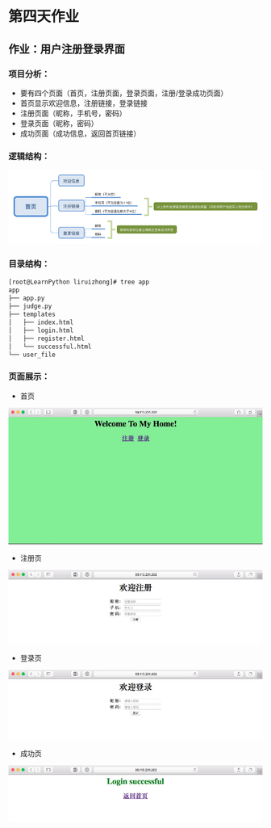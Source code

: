 # 第四天作业

## 作业：用户注册登录界面

### 项目分析：
* 要有四个页面（首页，注册页面，登录页面，注册/登录成功页面）
* 首页显示欢迎信息，注册链接，登录链接
* 注册页面（昵称，手机号，密码）
* 登录页面（昵称，密码）
* 成功页面（成功信息，返回首页链接）

### 逻辑结构：
![简图](./image/xmind.png)

### 目录结构：
```
[root@LearnPython liruizhong]# tree app
app
├── app.py
├── judge.py
├── templates
│   ├── index.html
│   ├── login.html
│   ├── register.html
│   └── successful.html
└── user_file
```
### 页面展示：
* 首页

![首页](./image/index.png)

* 注册页

![注册页](./image/register.png)

* 登录页

![登录页](./image/login.png)

* 成功页

![成功页](./image/success.png)
